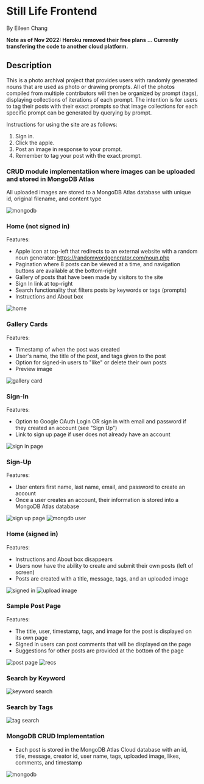 # Still Life Frontend
By Eileen Chang

**Note as of Nov 2022: Heroku removed their free plans ... Currently transfering the code to another cloud platform.**

## Description
This is a photo archival project that provides users with randomly generated nouns that are used as photo or drawing prompts. All of the photos compiled from multiple contributors will then be organized by prompt (tags), displaying collections of iterations of each prompt. The intention is for users to tag their posts with their exact prompts so that image collections for each specific prompt can be generated by querying by prompt.

Instructions for using the site are as follows:
1. Sign in. 
2. Click the apple. 
3. Post an image in response to your prompt. 
4. Remember to tag your post with the exact prompt.

### CRUD module implementatiion where images can be uploaded and stored in MongoDB Atlas
All uploaded images are stored to a MongoDB Atlas database with unique id, original filename, and content type

<img src="./public/images/mongodb.png" alt="mongodb">

### Home (not signed in)
Features:
- Apple icon at top-left that redirects to an external website with a random noun generator: https://randomwordgenerator.com/noun.php 
- Pagination where 8 posts can be viewed at a time, and navigation buttons are available at the bottom-right
- Gallery of posts that have been made by visitors to the site
- Sign In link at top-right
- Search functionality that filters posts by keywords or tags (prompts)
- Instructions and About box
<img src="./public/images/home.png" alt="home">

### Gallery Cards
Features:
- Timestamp of when the post was created
- User's name, the title of the post, and tags given to the post
- Option for signed-in users to "like" or delete their own posts 
- Preview image
<img src="./public/images/card.png" alt="gallery card">

### Sign-In
Features:
- Option to Google OAuth Login OR sign in with email and password if they created an account (see "Sign Up")
- Link to sign up page if user does not already have an account
<img src="./public/images/sign-in-page.png" alt="sign in page">

### Sign-Up
Features:
- User enters first name, last name, email, and password to create an account
- Once a user creates an account, their information is stored into a MongoDB Atlas database
<img src="./public/images/sign-up-page.png" alt="sign up page">
<img src="./public/images/mongodb-user.png" alt="mongdb user">

### Home (signed in)
Features:
- Instructions and About box disappears
- Users now have the ability to create and submit their own posts (left of screen)
- Posts are created with a title, message, tags, and an uploaded image
<img src="./public/images/home-signed-in.png" alt="signed in">
<img src="./public/images/upload-image.png" alt="upload image">

### Sample Post Page
Features:
- The title, user, timestamp, tags, and image for the post is displayed on its own page
- Signed in users can post comments that will be displayed on the page
- Suggestions for other posts are provided at the bottom of the page
<img src="./public/images/post-page.png" alt="post page">
<img src="./public/images/recs.png" alt="recs">

### Search by Keyword
<img src="./public/images/keyword-lamp.png" alt="keyword search">

### Search by Tags
<img src="./public/images/tag-space.png" alt="tag search">

### MongoDB CRUD Implementation
- Each post is stored in the MongoDB Atlas Cloud database with an id, title, message, creator id, user name, tags, uploaded image, likes, comments, and timestamp
<img src="./public/images/mongodb-post.png" alt="mongodb">

